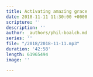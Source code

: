 ```yaml
---
title: Activating amazing grace
date: 2018-11-11 11:30:00 +0000
scripture: ''
description: ''
author: _authors/phil-boalch.md
series: ''
file: "/2018/2018-11-11.mp3"
duration: '42:58'
length: 61965494
image: ''

---
```

